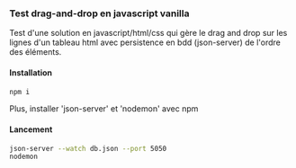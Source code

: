 ### Test drag-and-drop en javascript vanilla

Test d'une solution en javascript/html/css qui gère le drag and drop sur les lignes d'un tableau html avec persistence en bdd (json-server) de l'ordre des éléments.

#### Installation

```bash
npm i
```
Plus, installer 'json-server' et 'nodemon' avec npm

#### Lancement 
```bash
json-server --watch db.json --port 5050
nodemon
```